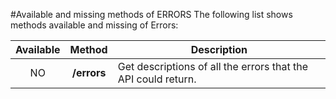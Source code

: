#Available and missing methods of ERRORS
The following list shows methods available and missing of Errors:

| Available | Method      | Description
|:---------:|:-----------:| --------------------------------------------------------------|
| NO        | **/errors** | Get descriptions of all the errors that the API could return. |
